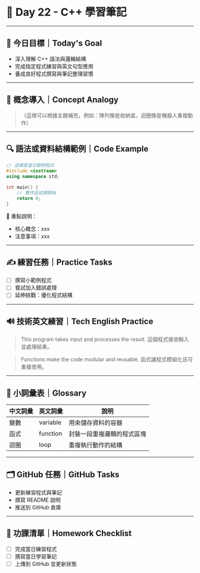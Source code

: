 # 📘 Day 22 - C++ 學習筆記

---

## 🎯 今日目標｜Today's Goal
- 深入理解 C++ 語法與邏輯結構
- 完成指定程式練習與英文句型應用
- 養成良好程式撰寫與筆記整理習慣

---

## 🧠 概念導入｜Concept Analogy
> （這裡可以根據主題補充，例如：陣列像是收納盒，迴圈像是機器人重複動作）

---

## 🔍 語法或資料結構範例｜Code Example

```cpp
// 這裡是當日範例程式
#include <iostream>
using namespace std;

int main() {
    // 實作從這裡開始
    return 0;
}
```

📌 重點說明：
- 核心概念：xxx
- 注意事項：xxx

---

## ✍️ 練習任務｜Practice Tasks

- [ ] 撰寫小範例程式
- [ ] 嘗試加入錯誤處理
- [ ] 延伸挑戰：優化程式結構

---

## 🔊 技術英文練習｜Tech English Practice

> This program takes input and processes the result.
> 這個程式接收輸入並處理結果。

> Functions make the code modular and reusable.
> 函式讓程式模組化且可重複使用。

---

## 📖 小詞彙表｜Glossary

| 中文詞彙 | 英文詞彙 | 說明 |
|----------|----------|------|
| 變數     | variable | 用來儲存資料的容器 |
| 函式     | function | 封裝一段重複邏輯的程式區塊 |
| 迴圈     | loop     | 重複執行動作的結構 |

---

## 🗂️ GitHub 任務｜GitHub Tasks

- 更新練習程式與筆記
- 撰寫 README 說明
- 推送到 GitHub 倉庫

---

## 🎒 功課清單｜Homework Checklist

- [ ] 完成當日練習程式
- [ ] 撰寫當日學習筆記
- [ ] 上傳到 GitHub 並更新狀態
